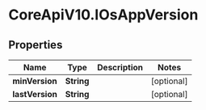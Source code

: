 # CoreApiV10.IOsAppVersion

## Properties
Name | Type | Description | Notes
------------ | ------------- | ------------- | -------------
**minVersion** | **String** |  | [optional] 
**lastVersion** | **String** |  | [optional] 


